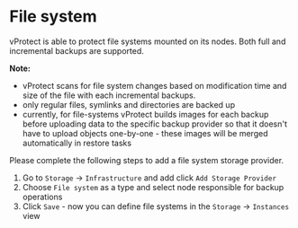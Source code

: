 # File system

vProtect is able to protect file systems mounted on its nodes. Both full and incremental backups are supported.

**Note:**

* vProtect scans for file system changes based on modification time and size of the file with each incremental backups.
* only regular files, symlinks and directories are backed up
* currently, for file-systems vProtect builds images for each backup before uploading data to the specific backup provider so that it doesn't have to upload objects one-by-one - these images will be merged automatically in restore tasks

Please complete the following steps to add a file system storage provider.

1. Go to `Storage` -&gt; `Infrastructure` and add click `Add Storage Provider`
2. Choose `File system` as a type and select node responsible for backup operations
3. Click `Save` - now you can define file systems in the `Storage` -&gt; `Instances` view

